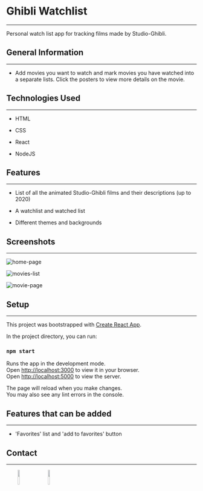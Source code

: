 <h1>Ghibli Watchlist</h1>
<hr><p>Personal watch list app for tracking films made by Studio-Ghibli.</p><h2>General Information</h2>
<hr><ul>
<li>Add movies you want to watch and mark movies you have watched into a separate lists. Click the posters to view more details on the movie.</li>
</ul><h2>Technologies Used</h2>
<hr><ul>
<li>HTML</li>
</ul><ul>
<li>CSS</li>
</ul><ul>
<li>React</li>
</ul><ul>
<li>NodeJS</li>
</ul><h2>Features</h2>
<hr><ul>
<li>List of all the animated Studio-Ghibli films and their descriptions (up to 2020)</li>
</ul><ul>
<li>A watchlist and watched list</li>
</ul><ul>
<li>Different themes and backgrounds</li>
</ul><h2>Screenshots</h2>
<hr>
<p><img src="https://i.postimg.cc/Xqys2xPV/Annotation-2022-08-06-132130.png" alt="home-page"></p>
<p><img src="https://i.postimg.cc/pVcSvcMX/Annotation-2022-08-06-133633.png" alt="movies-list"></p>
<p><img src="https://i.postimg.cc/QCMxT4fd/Annotation-2022-08-06-134341.png" alt="movie-page"></p>
<h2>Setup</h2>
<hr><p>This project was bootstrapped with <a href="https://github.com/facebook/create-react-app">Create React App</a>.</p>
<p>In the project directory, you can run:</p>
<h3><code>npm start</code></h3>
<p>Runs the app in the development mode.<br>
Open <a href="http://localhost:3000">http://localhost:3000</a> to view it in your browser.<br>
Open <a href="http://localhost:3000">http://localhost:5000</a> to view the server.</p>
<p>The page will reload when you make changes.<br>
You may also see any lint errors in the console.</p><h2>Features that can be added</h2>
<hr><ul>
<li>'Favorites' list and 'add to favorites' button</li>
</ul><h2>Contact</h2>
<hr><p><span style="margin-right: 30px;"></span><a href="https://www.linkedin.com/in/elkayam-melesse/"><img target="_blank" src="https://cdn.jsdelivr.net/gh/devicons/devicon/icons/linkedin/linkedin-original.svg" style="width: 10%;"></a><span style="margin-right: 30px;"></span><a href="https://github.com/aelkayam"><img target="_blank" src="https://cdn.jsdelivr.net/gh/devicons/devicon/icons/github/github-original.svg" style="width: 10%;"></a></p>
